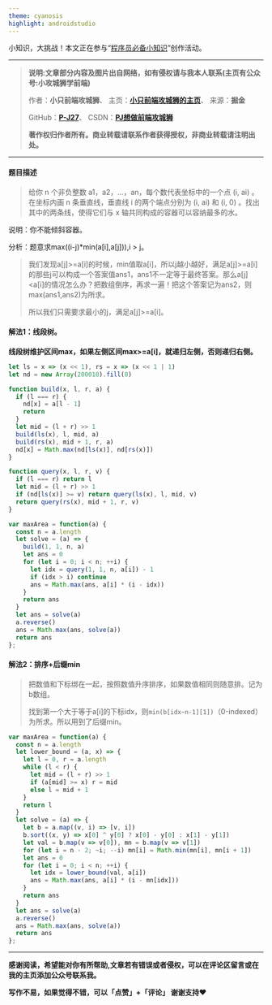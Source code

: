 ```yaml
---
theme: cyanosis
highlight: androidstudio
---
```


小知识，大挑战！本文正在参与“[程序员必备小知识](https://juejin.cn/post/7008476801634680869 "https://juejin.cn/post/7008476801634680869")”创作活动。

--------

>**说明:文章部分内容及图片出自网络，如有侵权请与我本人联系(主页有公众号:小攻城狮学前端)**
>
>作者：**小只前端攻城狮**、
>主页：**[小只前端攻城狮的主页](https://juejin.cn/user/3747558609661213)**、
>来源：**掘金**
>
>GitHub：**[P-J27](https://github.com/P-J27)**、
>CSDN：**[PJ想做前端攻城狮](https://blog.csdn.net/weixin_43745075)**
>
>**著作权归作者所有。商业转载请联系作者获得授权，非商业转载请注明出处。**

----

#### 题目描述

> 给你 n 个非负整数 a1，a2，...，an，每个数代表坐标中的一个点 (i, ai) 。在坐标内画 n 条垂直线，垂直线 i 的两个端点分别为 (i, ai) 和 (i, 0) 。找出其中的两条线，使得它们与 x 轴共同构成的容器可以容纳最多的水。

说明：你不能倾斜容器。

分析：题意求max((i-j)*min(a[i],a[j])),i > j。

> 我们发现a[j]>=a[i]的时候，min值取a[i]，所以j越小越好，满足a[j]>=a[i]的那些j可以构成一个答案值ans1，ans1不一定等于最终答案。那么a[j]<a[i]的情况怎么办？把数组倒序，再求一遍！把这个答案记为ans2，则max(ans1,ans2)为所求。
>
> 所以我们只需要求最小的j，满足a[j]>=a[i]。
>

#### 解法1：线段树。

**线段树维护区间max，如果左侧区间max>=a[i]，就递归左侧，否则递归右侧。**

```js
let ls = x => (x << 1), rs = x => (x << 1 | 1)
let nd = new Array(200010).fill(0)

function build(x, l, r, a) {
  if (l === r) {
    nd[x] = a[l - 1]
    return
  }
  let mid = (l + r) >> 1
  build(ls(x), l, mid, a)
  build(rs(x), mid + 1, r, a)
  nd[x] = Math.max(nd[ls(x)], nd[rs(x)])
}

function query(x, l, r, v) {
  if (l === r) return l
  let mid = (l + r) >> 1
  if (nd[ls(x)] >= v) return query(ls(x), l, mid, v)
  return query(rs(x), mid + 1, r, v)
}

var maxArea = function(a) {
  const n = a.length
  let solve = (a) => {
    build(1, 1, n, a)
    let ans = 0
    for (let i = 0; i < n; ++i) {
      let idx = query(1, 1, n, a[i]) - 1
      if (idx > i) continue
      ans = Math.max(ans, a[i] * (i - idx))
    }
    return ans
  }
  let ans = solve(a)
  a.reverse()
  ans = Math.max(ans, solve(a))
  return ans
};
```



#### 解法2：排序+后缀min

> 把数值和下标绑在一起，按照数值升序排序，如果数值相同则随意排。记为b数组。
>
> 找到第一个大于等于a[i]的下标idx，则`min(b[idx~n-1][1])`（0-indexed）为所求。所以用到了后缀min。

```js
var maxArea = function(a) {
  const n = a.length
  let lower_bound = (a, x) => {
    let l = 0, r = a.length
    while (l < r) {
      let mid = (l + r) >> 1
      if (a[mid] >= x) r = mid
      else l = mid + 1
    }
    return l
  }
  let solve = (a) => {
    let b = a.map((v, i) => [v, i])
    b.sort((x, y) => x[0] ^ y[0] ? x[0] - y[0] : x[1] - y[1])
    let val = b.map(v => v[0]), mn = b.map(v => v[1])
    for (let i = n - 2; ~i; --i) mn[i] = Math.min(mn[i], mn[i + 1])
    let ans = 0
    for (let i = 0; i < n; ++i) {
      let idx = lower_bound(val, a[i])
      ans = Math.max(ans, a[i] * (i - mn[idx]))
    }
    return ans
  }
  let ans = solve(a)
  a.reverse()
  ans = Math.max(ans, solve(a))
  return ans
};
```



-------

**感谢阅读，希望能对你有所帮助,文章若有错误或者侵权，可以在评论区留言或在我的主页添加公众号联系我。**

**写作不易，如果觉得不错，可以「点赞」+「评论」 谢谢支持❤**